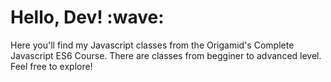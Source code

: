 <h1>Hello, Dev! :wave:</h1>
<p>Here you'll find my Javascript classes from the Origamid's Complete Javascript ES6 Course. There are classes from begginer to advanced level. Feel free to explore!</p>
